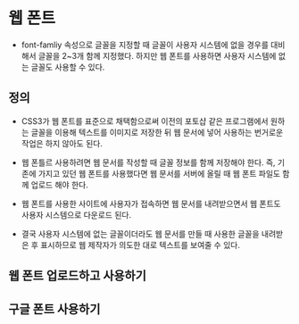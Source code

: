 # 웹 폰트

* font-famliy 속성으로 글꼴을 지정할 때 글꼴이 사용자 시스템에 없을 경우를 대비해서 글꼴을 2~3개 함께 지정했다. 하지만 웹 폰트를 사용하면 사용자 시스템에 없는 글꼴도 사용할 수 있다.

## 정의

*  CSS3가 웹 폰트를 표준으로 채택함으로써 이전의 포토샵 같은 프로그램에서 원하는 글꼴을 이용해 텍스트를 이미지로 저장한 뒤 웹 문서에 넣어 사용하는 번거로운 작업은 하지 않아도 된다.

* 웹 폰틀르 사용하려면 웹 문서를 작성할 때 글꼴 정보를 함께 저장해야 한다. 즉, 기존에 가지고 있던 웹 폰트를 사용했다면 웹 문서를 서버에 올릴 때 웹 폰트 파일도 함께 업로드 해야 한다.

* 웹 폰트를 사용한 사이트에 사용자가 접속하면 웹 문서를 내려받으면서 웹 폰트도 사용자 시스템으로 다운로드 된다.

* 결국 사용자 시스템에 없는 글꼴이더라도 웹 문서를 만들 때 사용한 글꼴을 내려받은 후 표시하므로 웹 제작자가 의도한 대로 텍스트를 보여줄 수 있다.

## 웹 폰트 업로드하고 사용하기

## 구글 폰트 사용하기

